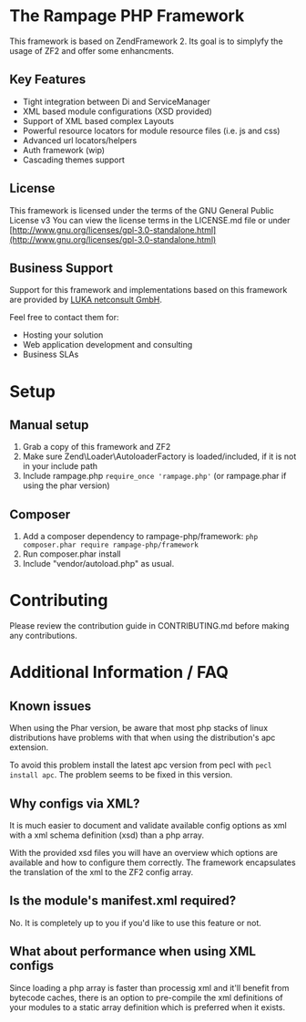 # The Rampage PHP Framework

This framework is based on ZendFramework 2.
Its goal is to simplyfy the usage of ZF2 and offer some enhancments.

## Key Features

* Tight integration between Di and ServiceManager
* XML based module configurations (XSD provided)
* Support of XML based complex Layouts
* Powerful resource locators for module resource files (i.e. js and css)
* Advanced url locators/helpers
* Auth framework (wip)
* Cascading themes support

## License

This framework is licensed under the terms of the GNU General Public License v3
You can view the license terms in the LICENSE.md file or under [http://www.gnu.org/licenses/gpl-3.0-standalone.html](http://www.gnu.org/licenses/gpl-3.0-standalone.html)

## Business Support

Support for this framework and implementations based on this framework are provided by [LUKA netconsult GmbH](http://www.luka.de/).

Feel free to contact them for:
* Hosting your solution
* Web application development and consulting
* Business SLAs

# Setup

## Manual setup

1. Grab a copy of this framework and ZF2
2. Make sure Zend\Loader\AutoloaderFactory is loaded/included, if it is not in your include path
3. Include rampage.php `require_once 'rampage.php'` (or rampage.phar if using the phar version)

## Composer

1. Add a composer dependency to rampage-php/framework: `php composer.phar require rampage-php/framework`
2. Run composer.phar install
3. Include "vendor/autoload.php" as usual.


# Contributing

Please review the contribution guide in CONTRIBUTING.md before making any contributions.


# Additional Information / FAQ

## Known issues

When using the Phar version, be aware that most php stacks of linux distributions
have problems with that when using the distribution's apc extension.

To avoid this problem install the latest apc version from pecl with `pecl install apc`.
The problem seems to be fixed in this version.

## Why configs via XML?

It is much easier to document and validate available config options as xml with a
xml schema definition (xsd) than a php array.

With the provided xsd files you will have an overview which options are available and how to
configure them correctly. The framework encapsulates the translation of the xml to the
ZF2 config array.

## Is the module's manifest.xml required?

No. It is completely up to you if you'd like to use this feature or not.

## What about performance when using XML configs

Since loading a php array is faster than processig xml and it'll benefit from bytecode caches,
there is an option to pre-compile the xml definitions of your modules to a static array definition
which is preferred when it exists.

